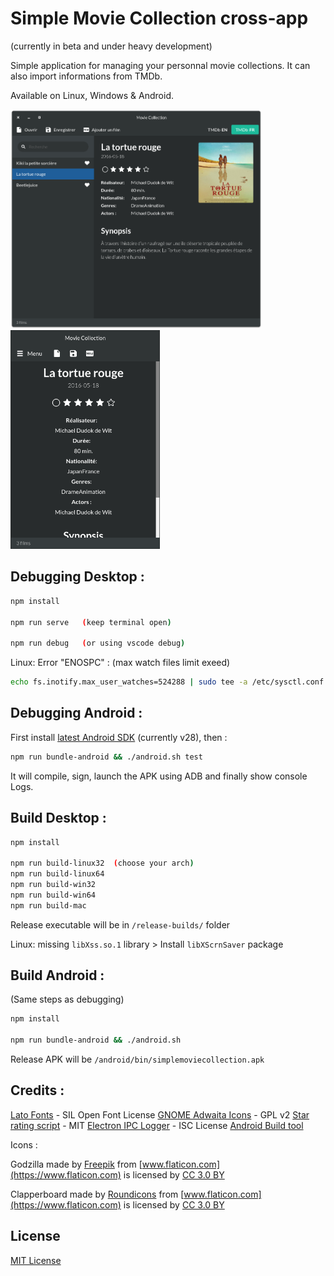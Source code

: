 # Simple Movie Collection cross-app
(currently in beta and under heavy development)

Simple application for managing your personnal movie collections.
It can also import informations from TMDb.

Available on Linux, Windows & Android.


<img src="media/screenshot-desktop.png" height="350"> <img src="media/screenshot-mobile.png" height="350">




Debugging Desktop :
-------------------

```sh
npm install

npm run serve   (keep terminal open)

npm run debug   (or using vscode debug)
```

Linux: Error "ENOSPC" : (max watch files limit exeed)
```sh
echo fs.inotify.max_user_watches=524288 | sudo tee -a /etc/sysctl.conf && sudo sysctl -p
```


Debugging Android :
-------------------

First install [latest Android SDK](https://developer.android.com/studio/#command-tools) (currently v28), then :

```sh
npm run bundle-android && ./android.sh test
```

It will compile, sign, launch the APK using ADB and finally show console Logs.


Build Desktop :
---------------

```sh
npm install

npm run build-linux32  (choose your arch)
npm run build-linux64
npm run build-win32
npm run build-win64
npm run build-mac
```

Release executable will be in `/release-builds/` folder

Linux: missing `libXss.so.1` library > Install `libXScrnSaver` package


Build Android :
---------------

(Same steps as debugging)

```sh
npm install

npm run bundle-android && ./android.sh
```

Release APK will be `/android/bin/simplemoviecollection.apk`



Credits :
---------

[Lato Fonts](http://www.latofonts.com/lato-free-fonts/) - SIL Open Font License
[GNOME Adwaita Icons](https://github.com/GNOME/adwaita-icon-theme) - GPL v2
[Star rating script](https://codepen.io/mburnette/pen/eNNZbm) - MIT
[Electron IPC Logger](https://github.com/ungoldman/electron-ipc-log) - ISC License
[Android Build tool](https://medium.com/@authmane512/7260e1e22676)

Icons :

Godzilla made by [Freepik](https://www.flaticon.com/authors/freepik) from [www.flaticon.com](https://www.flaticon.com) is licensed by [CC 3.0 BY](http://creativecommons.org/licenses/by/3.0/)

Clapperboard made by [Roundicons](https://www.flaticon.com/authors/roundicons) from [www.flaticon.com](https://www.flaticon.com) is licensed by [CC 3.0 BY](http://creativecommons.org/licenses/by/3.0/)


## License

[MIT License](LICENSE)
